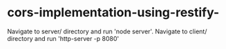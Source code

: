 # cors-implementation-using-restify-

Navigate to server/ directory and run
'node server'. 
Navigate to client/ directory and run 'http-server -p 8080'
